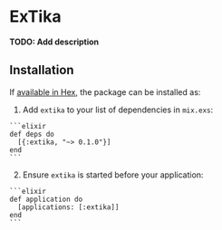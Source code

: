 # ExTika

**TODO: Add description**

## Installation

If [available in Hex](https://hex.pm/docs/publish), the package can be installed as:

  1. Add `extika` to your list of dependencies in `mix.exs`:

    ```elixir
    def deps do
      [{:extika, "~> 0.1.0"}]
    end
    ```

  2. Ensure `extika` is started before your application:

    ```elixir
    def application do
      [applications: [:extika]]
    end
    ```


